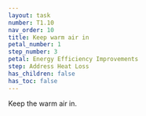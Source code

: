 ```yaml
---
layout: task
number: T1.10
nav_order: 10
title: Keep warm air in
petal_number: 1
step_number: 3
petal: Energy Efficiency Improvements
step: Address Heat Loss
has_children: false
has_toc: false
---
```


Keep the warm air in.  
